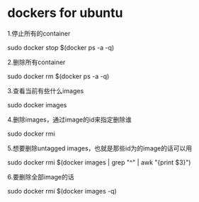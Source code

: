 # dockers for ubuntu

1.停止所有的container

sudo docker stop $(docker ps -a -q)

2.删除所有container

sudo docker rm $(docker ps -a -q)

3.查看当前有些什么images

sudo docker images

4.删除images，通过image的id来指定删除谁

sudo docker rmi <image id>
  
5.想要删除untagged images，也就是那些id为<None>的image的话可以用
  
sudo docker rmi $(docker images | grep "^<none>" | awk "{print $3}")
  
6.要删除全部image的话

sudo docker rmi $(docker images -q)
